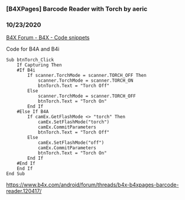 ###  [B4XPages] Barcode Reader with Torch by aeric
### 10/23/2020
[B4X Forum - B4X - Code snippets](https://www.b4x.com/android/forum/threads/123781/)

Code for B4A and B4i  

```B4X
Sub btnTorch_Click  
    If Capturing Then  
    #If B4i  
        If scanner.TorchMode = scanner.TORCH_OFF Then  
            scanner.TorchMode = scanner.TORCH_ON  
            btnTorch.Text = "Torch Off"  
        Else  
            scanner.TorchMode = scanner.TORCH_OFF  
            btnTorch.Text = "Torch On"  
        End If  
    #Else If B4A  
        If camEx.GetFlashMode <> "torch" Then  
            camEx.SetFlashMode("torch")  
            camEx.CommitParameters  
            btnTorch.Text = "Torch Off"  
        Else  
            camEx.SetFlashMode("off")  
            camEx.CommitParameters  
            btnTorch.Text = "Torch On"  
        End If  
    #End If  
    End If  
End Sub
```

  
  
<https://www.b4x.com/android/forum/threads/b4x-b4xpages-barcode-reader.120417/>